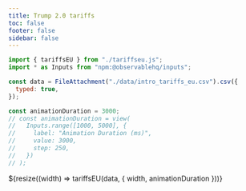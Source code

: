 ```yaml
---
title: Trump 2.0 tariffs
toc: false
footer: false
sidebar: false
---
```


<head>
<!-- <link rel="stylesheet" href="./tariffs.css"> -->
</head>

<!-- imports -->

```js
import { tariffsEU } from "./tariffseu.js";
import * as Inputs from "npm:@observablehq/inputs";
```

<!-- data -->

```js
const data = FileAttachment("./data/intro_tariffs_eu.csv").csv({
  typed: true,
});
```

```js
const animationDuration = 3000;
// const animationDuration = view(
//   Inputs.range([1000, 5000], {
//     label: "Animation Duration (ms)",
//     value: 3000,
//     step: 250,
//   })
// );
```

<div class="w-full">
  ${resize((width) => tariffsEU(data, { width, animationDuration }))}
</div>
